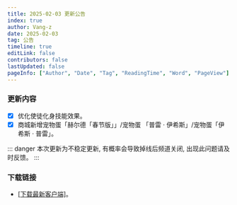 ```yaml
---
title: 2025-02-03 更新公告
index: true
author: Vang-z
date: 2025-02-03
tag: 公告
timeline: true
editLink: false
contributors: false
lastUpdated: false
pageInfo: ["Author", "Date", "Tag", "ReadingTime", "Word", "PageView"]
---
```


### 更新内容
- [x] 优化<a>使徒化身</a>技能效果。
- [x] 商城新增<a>宠物蛋「赫尔德「春节版」」/宠物蛋 「普雷 · 伊希斯」/宠物蛋「伊希斯 · 普雷」</a>。

::: danger
本次更新为不稳定更新, 有概率会导致掉线后频道关闭, 出现此问题请及时反馈。
:::

### 下载链接
- [[下载最新客户端]](http://43.136.185.119:5244/d/RFOClient/App/%E8%82%A5%E7%81%B5%E7%9A%84%E5%A5%87%E5%A6%99%E5%B9%BB%E6%83%B3_x64-setup.exe?sign=vMSVetNq4jIzakRvkPTFCeuQkazn6fHRVCrozVwsOYc=:0)。
